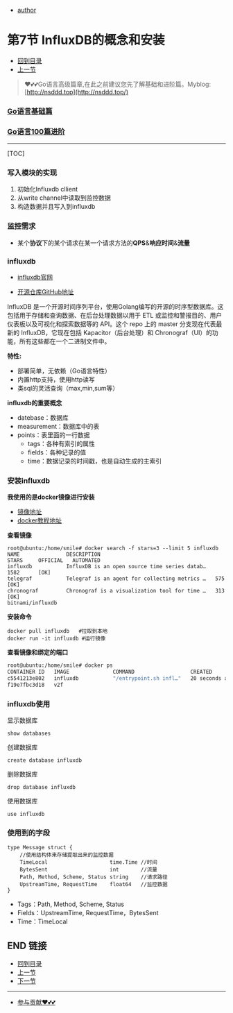 + [author](https://github.com/3293172751)

# 第7节 InfluxDB的概念和安装

+ [回到目录](../README.md)
+ [上一节](6.md)
> ❤️💕💕Go语言高级篇章,在此之前建议您先了解基础和进阶篇。Myblog:[http://nsddd.top](http://nsddd.top/)
###  **[Go语言基础篇](https://github.com/3293172751/Block_Chain/blob/master/TOC.md)**
###  **[Go语言100篇进阶](https://github.com/3293172751/Block_Chain/blob/master/Gomd_super/README.md)**
---
[TOC]

###  写入模块的实现

1. 初始化Influxdb cllient
2. 从write channel中读取到监控数据
3. 构造数据并且写入到influxdb



### 监控需求

+ 某个**协议**下的某个请求在某一个请求方法的**QPS**&**响应时间**&**流量**



### influxdb

+ [influxdb官网](https://www.influxdata.com/)

+ [开源仓库GitHub地址](https://github.com/influxdata/influxdb)

InfluxDB 是一个开源时间序列平台，使用Golang编写的开源的时序型数据库。这包括用于存储和查询数据、在后台处理数据以用于 ETL 或监控和警报目的、用户仪表板以及可视化和探索数据等的 API。这个 repo 上的 master 分支现在代表最新的 InfluxDB，它现在包括 Kapacitor（后台处理）和 Chronograf（UI）的功能，所有这些都在一个二进制文件中。

**特性:**

+ 部署简单，无依赖（Go语言特性）
+ 内置http支持，使用http读写
+ 类sql的灵活查询（max,min,sum等）

 **influxdb的重要概念**

+ datebase：数据库
+ measurement：数据库中的表
+ points：表里面的一行数据
  + tags：各种有索引的属性
  + fields：各种记录的值
  + time：数据记录的时间戳，也是自动生成的主索引

### 安装influxdb

**我使用的是docker镜像进行安装**

+ [镜像地址](https://hub.docker.com/_/influxdb)
+ [docker教程地址](https://github.com/3293172751/Block_Chain/blob/master/docker/README.md)

**查看镜像**

```
root@ubuntu:/home/smile# docker search -f stars=3 --limit 5 influxdb
NAME               DESCRIPTION                                     STARS     OFFICIAL   AUTOMATED
influxdb           InfluxDB is an open source time series datab…   1582      [OK]       
telegraf           Telegraf is an agent for collecting metrics …   575       [OK]       
chronograf         Chronograf is a visualization tool for time …   313       [OK]       
bitnami/influxdb  
```

**安装命令**

```
docker pull influxdb   #拉取到本地
docker run -it influxdb #运行镜像
```

**查看镜像和绑定的端口**

```bash
root@ubuntu:/home/smile# docker ps
CONTAINER ID   IMAGE              COMMAND                  CREATED          STATUS          PORTS      NAMES
c5541213e802   influxdb           "/entrypoint.sh infl…"   20 seconds ago   Up 18 seconds   8086/tcp   elated_jepsen
f19e7fbc3d18   v2f
```



### influxdb使用

显示数据库

```
show databases
```

创建数据库

```
create database influxdb
```

删除数据库

```
drop database influxdb
```

使用数据库

```
use influxdb
```



### 使用到的字段

```
type Message struct {
	//使用结构体来存储提取出来的监控数据
	TimeLocal                    time.Time //时间
	BytesSent                    int       //流量
	Path, Method, Scheme, Status string    //请求路径
	UpstreamTime, RequestTime    float64   //监控数据
}
```

+ Tags：Path, Method, Scheme, Status
+ Fields：UpstreamTime, RequestTime，BytesSent 
+ Time：TimeLocal





## END 链接

+ [回到目录](../README.md)
+ [上一节](6.md)
+ [下一节](8.md)
---
+ [参与贡献❤️💕💕](https://github.com/3293172751/Block_Chain/blob/master/Git/git-contributor.md)